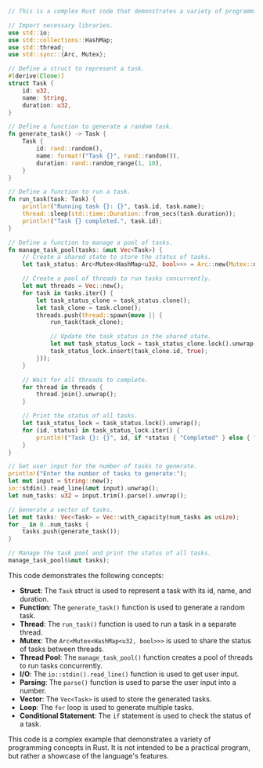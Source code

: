 ```rust
// This is a complex Rust code that demonstrates a variety of programming concepts.

// Import necessary libraries.
use std::io;
use std::collections::HashMap;
use std::thread;
use std::sync::{Arc, Mutex};

// Define a struct to represent a task.
#[derive(Clone)]
struct Task {
    id: u32,
    name: String,
    duration: u32,
}

// Define a function to generate a random task.
fn generate_task() -> Task {
    Task {
        id: rand::random(),
        name: format!("Task {}", rand::random()),
        duration: rand::random_range(1, 10),
    }
}

// Define a function to run a task.
fn run_task(task: Task) {
    println!("Running task {}: {}", task.id, task.name);
    thread::sleep(std::time::Duration::from_secs(task.duration));
    println!("Task {} completed.", task.id);
}

// Define a function to manage a pool of tasks.
fn manage_task_pool(tasks: &mut Vec<Task>) {
    // Create a shared state to store the status of tasks.
    let task_status: Arc<Mutex<HashMap<u32, bool>>> = Arc::new(Mutex::new(HashMap::new()));

    // Create a pool of threads to run tasks concurrently.
    let mut threads = Vec::new();
    for task in tasks.iter() {
        let task_status_clone = task_status.clone();
        let task_clone = task.clone();
        threads.push(thread::spawn(move || {
            run_task(task_clone);

            // Update the task status in the shared state.
            let mut task_status_lock = task_status_clone.lock().unwrap();
            task_status_lock.insert(task_clone.id, true);
        }));
    }

    // Wait for all threads to complete.
    for thread in threads {
        thread.join().unwrap();
    }

    // Print the status of all tasks.
    let task_status_lock = task_status.lock().unwrap();
    for (id, status) in task_status_lock.iter() {
        println!("Task {}: {}", id, if *status { "Completed" } else { "Failed" });
    }
}

// Get user input for the number of tasks to generate.
println!("Enter the number of tasks to generate:");
let mut input = String::new();
io::stdin().read_line(&mut input).unwrap();
let num_tasks: u32 = input.trim().parse().unwrap();

// Generate a vector of tasks.
let mut tasks: Vec<Task> = Vec::with_capacity(num_tasks as usize);
for _ in 0..num_tasks {
    tasks.push(generate_task());
}

// Manage the task pool and print the status of all tasks.
manage_task_pool(&mut tasks);
```

This code demonstrates the following concepts:

* **Struct**: The `Task` struct is used to represent a task with its id, name, and duration.
* **Function**: The `generate_task()` function is used to generate a random task.
* **Thread**: The `run_task()` function is used to run a task in a separate thread.
* **Mutex**: The `Arc<Mutex<HashMap<u32, bool>>>` is used to share the status of tasks between threads.
* **Thread Pool**: The `manage_task_pool()` function creates a pool of threads to run tasks concurrently.
* **I/O**: The `io::stdin().read_line()` function is used to get user input.
* **Parsing**: The `parse()` function is used to parse the user input into a number.
* **Vector**: The `Vec<Task>` is used to store the generated tasks.
* **Loop**: The `for` loop is used to generate multiple tasks.
* **Conditional Statement**: The `if` statement is used to check the status of a task.

This code is a complex example that demonstrates a variety of programming concepts in Rust. It is not intended to be a practical program, but rather a showcase of the language's features.